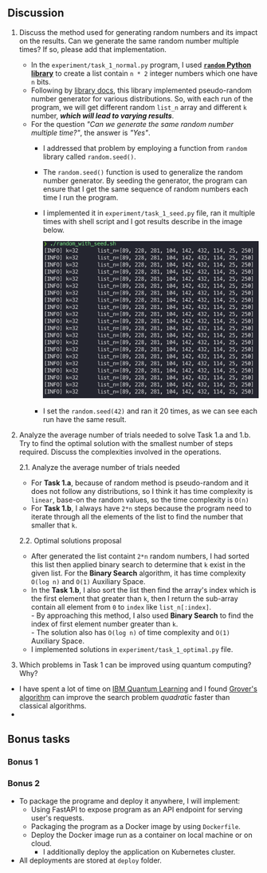 

## Discussion

1. Discuss the method used for generating random numbers and its impact on the results. Can we generate the same random number multiple times? If so, please add that implementation.

    - In the `experiment/task_1_normal.py` program, I used **[`random` Python library](https://docs.python.org/3/library/random.html)** to create a list contain `n * 2` integer numbers which one have `n` bits.
    - Following by [library docs](https://docs.python.org/3/library/random.html#:~:text=This%20module%20implements%20pseudo%2Drandom%20number%20generators%20for%20various%20distributions.), this library implemented pseudo-random number generator for various distributions. So, with each run of the program, we will get different random `list_n` array and different `k` number, ***which will lead to varying results***.
    -  For the question *"Can we generate the same random number multiple time?"*, the answer is *"Yes"*.
       -  I addressed that problem by employing a function from `random` library called `random.seed()`.
       -  The `random.seed()` function is used to generalize the random number generator. By seeding the generator, the program can ensure that I get the same sequence of random numbers each time I run the program.
       -  I implemented it in `experiment/task_1_seed.py` file, ran it multiple times with shell script and I got results describe in the image below.

            ![Random with seed results](assets/random_seed_result.png)

        - I set the `random.seed(42)` and ran it 20 times, as we can see each run have the same result.

2. Analyze the average number of trials needed to solve Task 1.a and 1.b. Try to find the optimal solution with the smallest number of steps required. Discuss the complexities involved in the operations.

    2.1. Analyze the average number of trials needed 

      - For **Task 1.a**, because of random method is pseudo-random and it does not follow any distributions, so I think it has time complexity is `linear`, base-on the random values, so the time complexity is `O(n)`
      - For **Task 1.b**, I always have `2*n` steps because the program need to iterate through all the elements of the list to find the number that smaller that `k`.

    2.2. Optimal solutions proposal

      - After generated the list containt `2*n` random numbers, I had sorted this list then applied binary search to determine that `k` exist in the given list. For the **Binary Search** algorithm, it has time complexity `O(log n)` and `O(1)` Auxiliary Space.
      - In the **Task 1.b**, I also sort the list then find the array's index which is the first element that greater than `k`, then I return the sub-array contain all element from `0` to `index` like `list_n[:index]`. <br> - By approaching this method, I also used **Binary Search** to find the index of first element number greater than `k`. <br> - The solution also has `O(log n)` of time complexity and `O(1)` Auxiliary Space.
      - I implemented solutions in `experiment/task_1_optimal.py` file.

3. Which problems in Task 1 can be improved using quantum computing? Why?

- I have spent a lot of time on [IBM Quantum Learning](https://learning.quantum.ibm.com/course/fundamentals-of-quantum-algorithms) and I found [Grover's algorithm](https://learning.quantum.ibm.com/course/fundamentals-of-quantum-algorithms/grovers-algorithm) can improve the search problem *quadratic* faster than classical algorithms.
-  

## Bonus tasks

### Bonus 1

### Bonus 2

- To package the programe and deploy it anywhere, I will implement:
  - Using FastAPI to expose program as an API endpoint for serving user's requests.
  - Packaging the program as a Docker image by using `Dockerfile`.
  - Deploy the Docker image run as a container on local machine or on cloud.
    - I additionally deploy the application on Kubernetes cluster.
- All deployments are stored at `deploy` folder.